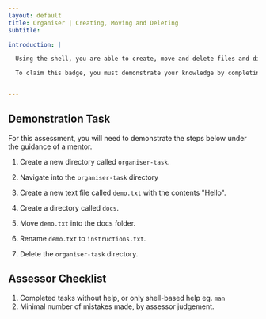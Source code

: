 ```yaml
---
layout: default
title: Organiser | Creating, Moving and Deleting
subtitle: 

introduction: |

  Using the shell, you are able to create, move and delete files and directories.

  To claim this badge, you must demonstrate your knowledge by completing a series of tasks guided by a mentor.


---
```



## Demonstration Task

For this assessment, you will need to demonstrate the steps below under the guidance of a mentor.


1. Create a new directory called `organiser-task`.

2. Navigate into the `organiser-task` directory

3. Create a new text file called `demo.txt` with the contents "Hello".

4. Create a directory called `docs`.

5. Move `demo.txt` into the docs folder.

6. Rename `demo.txt` to `instructions.txt`.

7. Delete the `organiser-task` directory.






## Assessor Checklist

1. Completed tasks without help, or only shell-based help eg. `man`
2. Minimal number of mistakes made, by assessor judgement.

